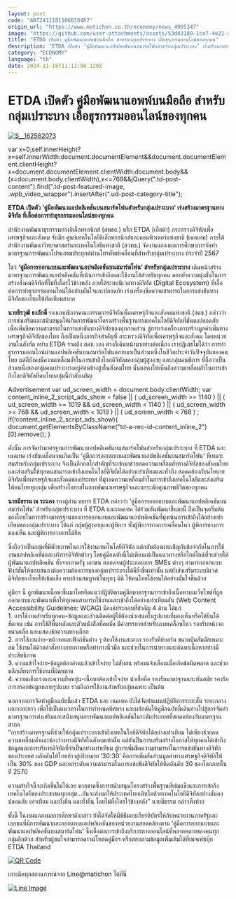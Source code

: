 ```yaml
---
layout: post
code: "ART2411181106BI84R7"
origin_url: "https://www.matichon.co.th/economy/news_4905347"
image: "https://github.com/user-attachments/assets/53d43109-1ce7-4e21-af2d-bea9ef278c91"
title: "ETDA เปิดตัว คู่มือพัฒนาแอพพ์บนมือถือ สำหรับกลุ่มเปราะบาง เอื้อธุรกรรมออนไลน์ของทุกคน"
description: "ETDA เปิดตัว ‘คู่มือพัฒนาแอปพลิเคชันบนสมาร์ตโฟนสำหรับกลุ่มเปราะบาง’ เร่งสร้างมาตรฐานทางดิจิทัล ที่เอื้อต่อการทำธุรกรรมออนไลน์ของทุกคน"
category: "ECONOMY"
language: "th"
date: 2024-11-18T11:11:08.120Z
---
```


# ETDA เปิดตัว คู่มือพัฒนาแอพพ์บนมือถือ สำหรับกลุ่มเปราะบาง เอื้อธุรกรรมออนไลน์ของทุกคน

[![](https://www.matichon.co.th/wp-content/uploads/2024/11/S__162562073-728x546.jpg "S__162562073")](https://www.matichon.co.th/wp-content/uploads/2024/11/S__162562073.jpg)

var x=0;self.innerHeight?x=self.innerWidth:document.documentElement&&document.documentElement.clientHeight?x=document.documentElement.clientWidth:document.body&&(x=document.body.clientWidth),x<=768&&jQuery(".td-post-content").find(".td-post-featured-image, .wpb\_video\_wrapper").insertAfter(".ud-post-category-title");

**ETDA เปิดตัว ‘คู่มือพัฒนาแอปพลิเคชันบนสมาร์ตโฟนสำหรับกลุ่มเปราะบาง’ เร่งสร้างมาตรฐานทางดิจิทัล ที่เอื้อต่อการทำธุรกรรมออนไลน์ของทุกคน**

สำนักงานพัฒนาธุรกรรมทางอิเล็กทรอนิกส์ (สพธอ.) หรือ ETDA (เอ็ตด้า) กระทรวงดิจิทัลเพื่อเศรษฐกิจและสังคม จับมือ ศูนย์เทคโนโลยีอิเล็กทรอนิกส์และคอมพิวเตอร์แห่งชาติ (เนคเทค) ภายใต้ สำนักงานพัฒนาวิทยาศาสตร์และเทคโนโลยีแห่งชาติ (สวทช.) จัดงานแถลงผลการศึกษาการจัดทำมาตรฐานการพัฒนาโปรแกรมประยุกต์ผ่านโทรศัพท์เคลื่อนที่สำหรับกลุ่มเปราะบาง ประจำปี 2567

โชว์ **‘คู่มือการออกแบบและพัฒนาแอปพลิเคชันบนสมาร์ตโฟน’ สำหรับกลุ่มเปราะบาง** เดินหน้าสร้างมาตรฐานการพัฒนาแอปพลิเคชันที่เน้นการเข้าถึงและใช้งานได้สำหรับทุกคน ตอกย้ำความมุ่งมั่นในการสร้างสังคมดิจิทัลที่ไม่ทิ้งใครไว้ข้างหลัง ภายใต้ระบบนิเวศทางดิจิทัล (Digital Ecosystem) ที่เอื้อต่อการทำธุรกรรมออนไลน์ได้อย่างมั่นใจและปลอดภัย เร่งเครื่องขีดความสามารถในการแข่งขันทางดิจิทัลของไทยให้ทัดเทียมสากล

**นายธีรวุฒิ ธงภักดิ์** รองเลขาธิการคณะกรรมการดิจิทัลเพื่อเศรษฐกิจและสังคมแห่งชาติ (สดช.) กล่าวว่า การส่งเสริมและสนับสนุนให้เกิดการพัฒนาโครงสร้างพื้นฐานทางเทคโนโลยีดิจิทัลที่มั่นคงปลอดภัย เพื่อเพิ่มขีดความสามารถในการแข่งขันทางดิจิทัลของทุกภาคส่วน สู่การเร่งเครื่องการสร้างมูลค่าเพิ่มทางเศรษฐกิจดิจิทัลของไทย ถือเป็นหนึ่งภารกิจสำคัญที่ กระทรวงดิจิทัลเพื่อเศรษฐกิจและสังคม โดยหน่วยงานในสังกัด อย่าง ETDA รวมถึง สดช. เอง ต่างก็เดินหน้ามาอย่างต่อเนื่อง เราปฏิเสธไม่ได้ว่า การทำธุรกรรมออนไลน์ผ่านแอปพลิเคชันบนสมาร์ตโฟนกลายมาเป็นส่วนหนึ่งในชีวิตประจำวันปัจจุบันของคนไทย แต่ก็ยังคงมีความเหลื่อมล้ำในการเข้าถึงโลกดิจิทัลของกลุ่มผู้สูงอายุ และกลุ่มคนพิการ ที่ถือว่าเป็นส่วนหนึ่งของกลุ่มคนเปราะบางอยู่ค่อนข้างสูงในสังคมไทย นั้นแสดงให้เห็นถึงความเหลื่อมล้ำในการเข้าถึงโลกดิจิทัลที่คนไทยกลุ่มนี้กำลังเผชิญ

Advertisement var ud\_screen\_width = document.body.clientWidth; var content\_inline\_2\_script\_ads\_show = false || ( ud\_screen\_width >= 1140 ) || ( ud\_screen\_width >= 1019 && ud\_screen\_width < 1140 ) || ( ud\_screen\_width >= 768 && ud\_screen\_width < 1019 ) || ( ud\_screen\_width < 768 ) ; if(!content\_inline\_2\_script\_ads\_show){ document.getElementsByClassName("td-a-rec-id-content\_inline\_2")\[0\].remove(); }

ดังนั้น การจัดทำมาตรฐานการพัฒนาแอปพลิเคชันบนสมาร์ตโฟนสำหรับกลุ่มเปราะบาง ที่ ETDA และ เนคเทค เร่งขับเคลื่อนจนเกิดเป็น ‘คู่มือการออกแบบและพัฒนาแอปพลิเคชันบนสมาร์ตโฟน’ ที่เหมาะสมสำหรับกลุ่มเปราะบาง จึงเป็นอีกกลไกสำคัญที่จะเข้ามาช่วยลดความเหลื่อมล้ำทางดิจิทัลของสังคมไทยและส่งเสริมให้ทุกคนสามารถเข้าถึงเทคโนโลยีดิจิทัลได้อย่างเท่าเทียมและทั่วถึง สอดคล้องกับนโยบายดิจิทัลเพื่อเศรษฐกิจและสังคมของประเทศ ที่มุ่งลดความเหลื่อมล้ำในการเข้าถึงเทคโนโลยีและส่งเสริมให้คนไทยทุกกลุ่ม เพื่อสร้างโอกาสในการพัฒนาเศรษฐกิจและยกระดับคุณภาพชีวิตของทุกคน

**นายมีธรรม ณ ระนอง** รองผู้อำนวยการ ETDA กล่าวว่า ‘คู่มือการออกแบบและพัฒนาแอปพลิเคชันบนสมาร์ตโฟน’ สำหรับกลุ่มเปราะบาง ที่ ETDA และเนคเทค ได้ร่วมกันพัฒนาขึ้นมานี้ ถือเป็นจุดเริ่มต้นของไทยในการสร้างมาตรฐานของการออกแบบและพัฒนาแอปพลิเคชันที่มุ่งเน้นการเข้าถึงได้อย่างเท่าเทียมของกลุ่มเปราะบาง ได้แก่ กลุ่มผู้สูงอายุและผู้พิการ ทั้งผู้พิการทางการเคลื่อนไหว ผู้พิการทางการมองเห็น และผู้พิการทางการได้ยิน

ซึ่งถือว่าเป็นกลุ่มที่มีศักยภาพในการใช้งานเทคโนโลยีดิจิทัล แต่กลับต้องมาเผชิญกับข้อจำกัดในการใช้งานแอปพลิเคชันและบริการดิจิทัลต่างๆ โดยคู่มือฉบับนี้ไม่เพียงแต่เป็นแนวทางหรือไกด์ไลน์ที่จะช่วยให้ผู้พัฒนาแอปพลิเคชัน ทั้งจากภาครัฐ เอกชน ตลอดจนผู้ประกอบการ SMEs ต่างๆ สามารถออกแบบฟังก์ชันให้ตอบสนองต่อความต้องการของกลุ่มเปราะบางได้ดียิ่งขึ้นเท่านั้น แต่ยังส่งเสริมระบบนิเวศดิจิทัลของไทยให้เข้มแข็ง ครบถ้วนสมบูรณ์ในทุกๆ มิติ ให้คนไทยใช้งานได้อย่างมั่นใจขึ้นด้วย

คู่มือฯ นี้ ถูกพัฒนาเนื้อหาขึ้นมาโดยยึดแนวปฏิบัติตามคู่มือมาตรฐานการเข้าถึงเนื้อหาบนเว็บไซต์ที่ถูกออกแบบและพัฒนาเพื่อให้ทุกคนสามารถใช้งานและเข้าถึงได้อย่างเท่าเทียมกัน (Web Content Accessibility Guidelines: WCAG) มีองค์ประกอบที่สำคัญ 4 ด้าน ได้แก่  
1\. การใช้งานสำหรับทุกคน-ข้อมูลและส่วนติดต่อผู้ใช้ต้องนำเสนอในรูปแบบที่มองเห็นหรือได้ยินได้ชัดเจน เช่น การใช้สีพื้นหลังและตัวหนังสือที่คมชัด มีคำบรรยายสำหรับภาพเคลื่อนไหว รองรับหน้าจอขนาดเล็ก และแสดงข้อความทางเลือก  
2\. การใช้งานง่าย-หน้าจอและฟังก์ชันต่าง ๆ ต้องใช้งานสะดวก รองรับคีย์บอร์ด ขนาดปุ่มสัมผัสเหมาะสม ใช้งานได้ด้วยคำสั่งทางกายภาพหรือท่าทางนิ้วมือ และช่วยในการนำทางและค้นหาเนื้อหาอย่างมีประสิทธิภาพ  
3\. ความเข้าใจง่าย-ข้อมูลต้องอ่านแล้วเข้าใจง่าย ไม่สับสน พร้อมแจ้งเตือนเมื่อเกิดข้อผิดพลาด และช่วยหลีกเลี่ยงการใช้งานที่ผิดพลาด  
4\. ความแข็งแรงและความยืดหยุ่น-เนื้อหาต้องเข้าใจง่าย น่าเชื่อถือ รองรับมาตรฐานและทันสมัย รองรับการกรอกข้อมูลหลายรูปแบบ รวมถึงการใช้งานสำหรับกลุ่มเฉพาะ เป็นต้น

นอกจากการจัดทำคู่มือฉบับนี้แล้ว ETDA และ เนคเทค ยังได้จัดทำแผนปฏิบัติการระยะสั้น ระยะกลาง และระยะยาว เพื่อใช้เป็นแนวทางในการกำหนดทิศทาง และผลักดันให้คู่มือฉบับนี้เดินทางไปสู่การจัดทำมาตรฐานการส่งเสริมและสนับสนุนการพัฒนาแอปพลิเคชันในระดับประเทศที่สอดคล้องกับมาตรฐานสากล  
“การสร้างมาตรฐานที่ช่วยให้กลุ่มเปราะบางเข้าถึงเทคโนโลยีดิจิทัลได้อย่างเท่าเทียม ไม่เพียงช่วยลดความเหลื่อมล้ำและช่องว่างทางดิจิทัลในสังคมเท่านั้น แต่ยังเป็นการเสริมสร้างโอกาสให้ทุกคนได้เข้าถึงข้อมูลและการบริการดิจิทัลที่จำเป็นอย่างเท่าเทียม สู่การเพิ่มขีดความสามารถในการแข่งขันทางดิจิทัลของประเทศ ผลักดันให้ไทยก้าวสู่เป้าหมาย ‘30:30’ คือการเพิ่มสัดส่วนมูลค่าทางเศรษฐกิจดิจิทัลให้เป็น 30% ของ GDP และยกระดับความสามารถในการแข่งขันดิจิทัลให้ติดอันดับ 30 ของโลกภายในปี 2570

ความสำเร็จนี้จะเกิดขึ้นไม่ได้เลย หากขาดซึ่งการสนับสนุนโครงสร้างพื้นฐานที่เข้มแข็งและการเข้าถึงเทคโนโลยีของประชาชนทุกกลุ่ม…อันจะส่งผลให้ประเทศไทยเติบโตด้วยเทคโนโลยีดิจิทัลอย่างมั่นคง ปลอดภัย เท่าเทียม และยั่งยืน และยั่งยืน โดยไม่ทิ้งใครไว้ข้างหลัง” นายมีธรรม กล่าวทิ้งท้าย

ทั้งนี้ ในงานแถลงผลการศึกษาดังกล่าว ยังได้จัดให้มีพิธีมอบเกียรติบัตรให้กับหน่วยงานภาครัฐและเอกชนที่มีการพัฒนาและออกแบบแอปพลิเคชันของหน่วยงานสอดคล้องตาม ‘คู่มือการออกแบบและพัฒนาแอปพลิเคชันบนสมาร์ตโฟน’ ซึ่งเอื้อต่อการเข้าถึงบริการทางออนไลน์ที่หลากหลายของคนทุกกลุ่มอีกด้วย สำหรับผู้สนใจสามารถดาวน์โหลดคู่มือฯ หรือสอบถามข้อมูลเพิ่มเติมได้ที่เพจเฟซบุ๊ก ETDA Thailand

[![QR Code](https://www.matichon.co.th/wp-content/uploads/2023/07/wob1371z.jpg)](https://lin.ee/ht0nDxX)

เกาะติดทุกสถานการณ์จาก Line@matichon ได้ที่นี่

[![Line Image](https://www.matichon.co.th/wp-content/uploads/2023/07/th.png)](https://lin.ee/ht0nDxX)
